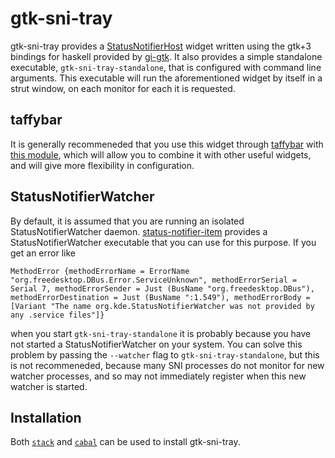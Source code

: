 gtk-sni-tray
===============

gtk-sni-tray provides a [StatusNotifierHost](https://www.freedesktop.org/wiki/Specifications/StatusNotifierItem/StatusNotifierHost/) widget written using the gtk+3 bindings for haskell provided by [gi-gtk](https://hackage.haskell.org/package/gi-gtk). It also provides a simple standalone executable, `gtk-sni-tray-standalone`, that is configured with command line arguments. This executable will run the aforementioned widget by itself in a strut window, on each monitor for each it is requested.

taffybar
----------
It is generally recommeneded that you use this widget through [taffybar](https://github.com/travitch/taffybar) with [this module](https://github.com/travitch/taffybar/blob/master/src/System/Taffybar/Widget/SNITray.hs), which will allow you to combine it with other useful widgets, and will give more flexibility in configuration.

StatusNotifierWatcher
--------------------------
By default, it is assumed that you are running an isolated StatusNotifierWatcher daemon. [status-notifier-item](https://github.com/IvanMalison/status-notifier-item) provides a StatusNotifierWatcher executable that you can use for this purpose. If you get an error like

```
MethodError {methodErrorName = ErrorName "org.freedesktop.DBus.Error.ServiceUnknown", methodErrorSerial = Serial 7, methodErrorSender = Just (BusName "org.freedesktop.DBus"), methodErrorDestination = Just (BusName ":1.549"), methodErrorBody = [Variant "The name org.kde.StatusNotifierWatcher was not provided by any .service files"]}
```

when you start `gtk-sni-tray-standalone` it is probably because you have not started a StatusNotifierWatcher on your system. You can solve this problem by passing the `--watcher` flag to `gtk-sni-tray-standalone`, but this is not recommeneded, because many SNI processes do not monitor for new watcher processes, and so may not immediately register when this new watcher is started.

Installation
---------------

Both [`stack`](https://www.haskell.org/cabal/download.html) and [`cabal`](https://www.haskell.org/cabal/download.html) can be used to install gtk-sni-tray.

